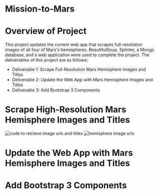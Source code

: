 # Mission-to-Mars

# Overview of Project
This project updates the current web app that scrapes full-resolution images of all four of Mars's hemispheres. BeautifulSoup, Splinter, a Mongo database, and a web application were used to complete the project. The deliverables of this project are as follows:
- Deliverable 1: Scrape Full-Resolution Mars Hemisphere Images and Titles
- Deliverable 2: Update the Web App with Mars Hemisphere Images and Titles
- Deliverable 3: Add Bootstrap 3 Components

# Scrape High-Resolution Mars Hemisphere Images and Titles

![code to retrieve image urls and titles](https://user-images.githubusercontent.com/90656004/146655688-3b75a93b-4ce1-4d67-ae0a-29dd30fca723.PNG)
![hemisphere image urls](https://user-images.githubusercontent.com/90656004/146655693-2fef3176-4d2c-4b36-96c8-56ead5a54ebf.PNG)

# Update the Web App with Mars Hemisphere Images and Titles


# Add Bootstrap 3 Components
